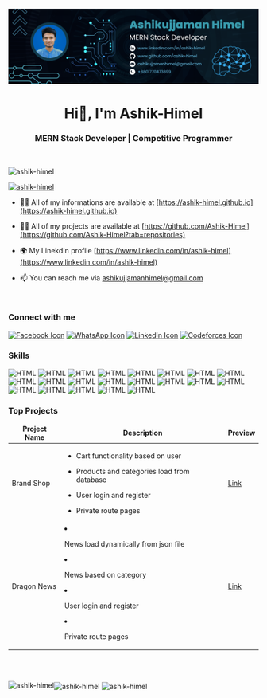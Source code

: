 ![alt text](banner.png)
<h1 align="center">Hi👋, I'm Ashik-Himel</h1>
<h3 align="center">MERN Stack Developer | Competitive Programmer</h3>

<br />
<p align="left"> <img src="https://komarev.com/ghpvc/?username=ashik-himel&label=Profile%20views&color=0e75b6&style=flat" alt="ashik-himel" /> </p>

<p align="left"> <a href="https://github.com/ryo-ma/github-profile-trophy"><img src="https://github-profile-trophy.vercel.app/?username=ashik-himel" alt="ashik-himel" /></a> </p>

- 🧛‍♂️ All of my informations are available at [https://ashik-himel.github.io](https://ashik-himel.github.io)

- 👨‍💻 All of my projects are available at [https://github.com/Ashik-Himel](https://github.com/Ashik-Himel?tab=repositories)

- 🌍 My LinekdIn profile [https://www.linkedin.com/in/ashik-himel](https://www.linkedin.com/in/ashik-himel)

- 📫 You can reach me via [ashikujjamanhimel@gmail.com](mailto:ashikujjamanhimel@gmail.com)

<br />

### Connect with me
<p>
<a href="https://www.facebook.com/ashikujjaman.himel" target="_blank"><img align="center" src="https://raw.githubusercontent.com/rahuldkjain/github-profile-readme-generator/master/src/images/icons/Social/facebook.svg" alt="Facebook Icon" height="30" width="40" /></a>
<a href="https://wa.me/+8801770473899" target="_blank"><img align="center" src="https://raw.githubusercontent.com/rahuldkjain/github-profile-readme-generator/master/src/images/icons/Social/whatsapp.svg" alt="WhatsApp Icon" height="30" width="40" /></a>
<a href="https://www.linkedin.com/in/ashik-himel" target="_blank"><img align="center" src="https://raw.githubusercontent.com/rahuldkjain/github-profile-readme-generator/master/src/images/icons/Social/linked-in-alt.svg" alt="Linkedin Icon" height="30" width="50" /></a>
<a href="https://codeforces.com/profile/Ashik-Himel" target="_blank"><img align="center" src="https://raw.githubusercontent.com/rahuldkjain/github-profile-readme-generator/master/src/images/icons/Social/codeforces.svg" alt="Codeforces Icon" height="40" width="40" /></a>
</p>

### Skills
![HTML](https://img.shields.io/badge/HTML-gray)
![HTML](https://img.shields.io/badge/CSS-gray)
![HTML](https://img.shields.io/badge/Sass-gray)
![HTML](https://img.shields.io/badge/Bootstrap-gray)
![HTML](https://img.shields.io/badge/Tailwind_CSS-gray)
![HTML](https://img.shields.io/badge/JavaScript-gray)
![HTML](https://img.shields.io/badge/React_JS-gray)
![HTML](https://img.shields.io/badge/Firebase-gray)
![HTML](https://img.shields.io/badge/Node_JS-gray)
![HTML](https://img.shields.io/badge/Express_JS-gray)
![HTML](https://img.shields.io/badge/MongoDB-gray)
![HTML](https://img.shields.io/badge/Git-gray)
![HTML](https://img.shields.io/badge/Github-gray)
![HTML](https://img.shields.io/badge/Python-gray)
![HTML](https://img.shields.io/badge/C-gray)
![HTML](https://img.shields.io/badge/C++-gray)
![HTML](https://img.shields.io/badge/MS_Word-gray)
![HTML](https://img.shields.io/badge/MS_Excel-gray)
![HTML](https://img.shields.io/badge/MS_PowerPoint-gray)
![HTML](https://img.shields.io/badge/Adobe_Photoshop-gray)
![HTML](https://img.shields.io/badge/Adobe_Illustrator-gray)

### Top Projects
<table>
  <thead align="center">
    <tr border: none;>
      <td><b>Project Name</b></td>
      <td><b>Description</b></td>
      <td><b>Preview</b></td>
    </tr>
  </thead>
  <tbody>
    <tr>
      <td>Brand Shop</td>
      <td>
      
  * Cart functionality based on user
  * Products and categories load from database
  * User login and register
  * Private route pages</td>

      <td><a href="https://brand-shop-1.web.app" target="_blank">Link</a></td>
    </tr>
    <tr>
      <td>Dragon News</td>
      <td>

  * News load dynamically from json file
  * News based on category
  * User login and register
  * Private route pages</td>

      <td><a href="https://react-dragon-news.netlify.app" target="_blank">Link</a></td>
    </tr>
    
  </tbody>
</table>
<br/><br/>

<p>
<img align="center" src="https://github-readme-stats.vercel.app/api?username=ashik-himel&show_icons=true&locale=en" alt="ashik-himel" />

<img align="left" src="https://github-readme-stats.vercel.app/api/top-langs?username=ashik-himel&show_icons=true&locale=en&layout=compact" alt="ashik-himel" />

<img align="center" src="https://github-readme-streak-stats.herokuapp.com/?user=ashik-himel&" alt="ashik-himel" />
</p>